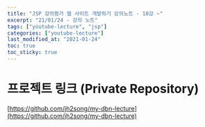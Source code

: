 ```yaml
---
title: "JSP 강의평가 웹 사이트 개발하기 강의노트 - 10강 ~"
excerpt: "21/01/24 - 강의 노트"
tags: ["youtube-lecture", "jsp"]
categories: ["youtube-lecture"]
last_modified_at: "2021-01-24"
toc: true
toc_sticky: true
---
```

# 프로젝트 링크 (Private Repository)
[https://github.com/jh2song/my-dbn-lecture](https://github.com/jh2song/my-dbn-lecture)